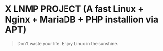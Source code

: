 # X LNMP PROJECT (A fast Linux + Nginx + MariaDB + PHP installion via APT)

> Don't waste your life. Enjoy Linux in the sunshine.
